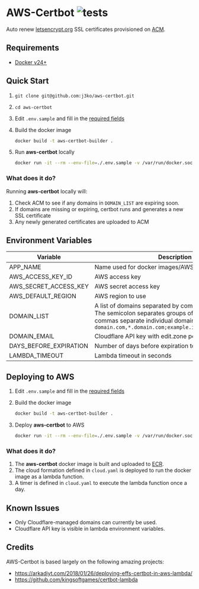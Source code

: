 # AWS-Certbot ![tests](https://github.com/j3ko/aws-certbot/actions/workflows/test.yml/badge.svg)
Auto renew [letsencrypt.org](https://letsencrypt.org) SSL certificates provisioned on [ACM](https://aws.amazon.com/certificate-manager/).

## Requirements
- [Docker v24+](https://docs.docker.com/engine/)

## Quick Start
1. ```
   git clone git@github.com:j3ko/aws-certbot.git
   ```

1. ```
   cd aws-certbot
   ```

1. Edit `.env.sample` and fill in the [required fields](#environment-variables)

1. Build the docker image

   ```bash
   docker build -t aws-certbot-builder .
   ```
1. Run **aws-certbot** locally

   ```bash
   docker run -it --rm --env-file=./.env.sample -v /var/run/docker.sock:/var/run/docker.sock aws-certbot-builder
   ```

### What does it do?
Running **aws-certbot** locally will:
1.  Check ACM to see if any domains in `DOMAIN_LIST` are expiring soon.
1.  If domains are missing or expiring, certbot runs and generates a new SSL certificate
1.  Any newly generated certificates are uploaded to ACM

## Environment Variables
| Variable | Description | Required? |
|---|---|---|
| APP_NAME | Name used for docker images/AWS resources | ✅ |
| AWS_ACCESS_KEY_ID | AWS access key |  ✅ |
| AWS_SECRET_ACCESS_KEY | AWS secret access key |  ✅ |
| AWS_DEFAULT_REGION | AWS region to use |  ✅ |
| DOMAIN_LIST | A list of domains separated by commas and semicolons. The semicolon separates groups of domains, while commas separate individual domains. For example: `domain.com,*.domain.com;example.io,staging.example.io` |  ✅ |
| DOMAIN_EMAIL | Cloudflare API key with edit.zone permissions |  ✅ |
| DAYS_BEFORE_EXPIRATION | Number of days before expiration to request renewal |  ✅ |
| LAMBDA_TIMEOUT | Lambda timeout in seconds |  ✅ |

## Deploying to AWS

1. Edit `.env.sample` and fill in the [required fields](#environment-variables)

1. Build the docker image

   ```bash
   docker build -t aws-certbot-builder .
   ```
1. Deploy **aws-certbot** to AWS

   ```bash
   docker run -it --rm --env-file=./.env.sample -v /var/run/docker.sock:/var/run/docker.sock aws-certbot-builder ./deploy.sh
   ```

### What does it do?

1. The **aws-certbot** docker image is built and uploaded to [ECR](https://aws.amazon.com/ecr/).
1. The cloud formation defined in `cloud.yaml` is deployed to run the docker image as a lambda function.
1. A timer is defined in `cloud.yaml` to execute the lambda function once a day.

## Known Issues

- Only Cloudflare-managed domains can currently be used.
- Cloudflare API key is visible in lambda environment variables.

## Credits
AWS-Certbot is based largely on the following amazing projects:
- https://arkadiyt.com/2018/01/26/deploying-effs-certbot-in-aws-lambda/
- https://github.com/kingsoftgames/certbot-lambda
